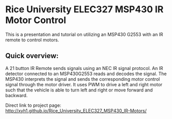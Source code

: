 Rice University ELEC327 MSP430 IR Motor Control
===============================================

This is a presentation and tutorial on utilizing an MSP430 G2553 with an IR remote to control motors.

Quick overview: 
----------------
A 21 button IR Remote sends signals using an NEC IR signal protocol. An IR detector connected to an MSP430G2553 reads and decodes the signal.
The MSP430 interprets the signal and sends the corresponding motor control signal through the motor driver. It uses PWM to drive a left and right motor such that the vehicle is able to turn left and right or move forward and backward.

Direct link to project page: http://xyh1.github.io/Rice_University_ELEC327_MSP430_IR-Motors/

